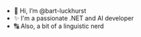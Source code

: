 - 👋 Hi, I’m @bart-luckhurst
- ✨ I'm a passionate .NET and AI developer
- 🔠 Also, a bit of a linguistic nerd
